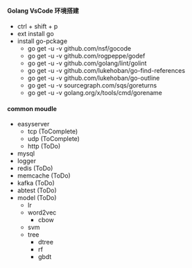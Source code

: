 #### Golang VsCode 环境搭建
* ctrl + shift + p
* ext install go
* install go-pckage
    * go get -u -v github.com/nsf/gocode
    * go get -u -v github.com/rogpeppe/godef
    * go get -u -v github.com/golang/lint/golint
    * go get -u -v github.com/lukehoban/go-find-references
    * go get -u -v github.com/lukehoban/go-outline
    * go get -u -v sourcegraph.com/sqs/goreturns
    * go get -u -v golang.org/x/tools/cmd/gorename



#### common moudle
* easyserver
    * tcp (ToComplete)
    * udp (ToComplete)
    * http (ToDo)
* mysql
* logger
* redis (ToDo)
* memcache (ToDo)
* kafka (ToDo)
* abtest (ToDo)
* model (ToDo)
    * lr
    * word2vec
        * cbow
    * svm
    * tree
        * dtree
        * rf
        * gbdt